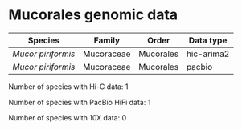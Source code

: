 # Mucorales genomic data

| Species | Family | Order | Data type |
| -- | --- | --- | --- |
| *Mucor piriformis* | Mucoraceae | Mucorales | hic-arima2 |
| *Mucor piriformis* | Mucoraceae | Mucorales | pacbio |

Number of species with Hi-C data: 1

Number of species with PacBio HiFi data: 1

Number of species with 10X data: 0
